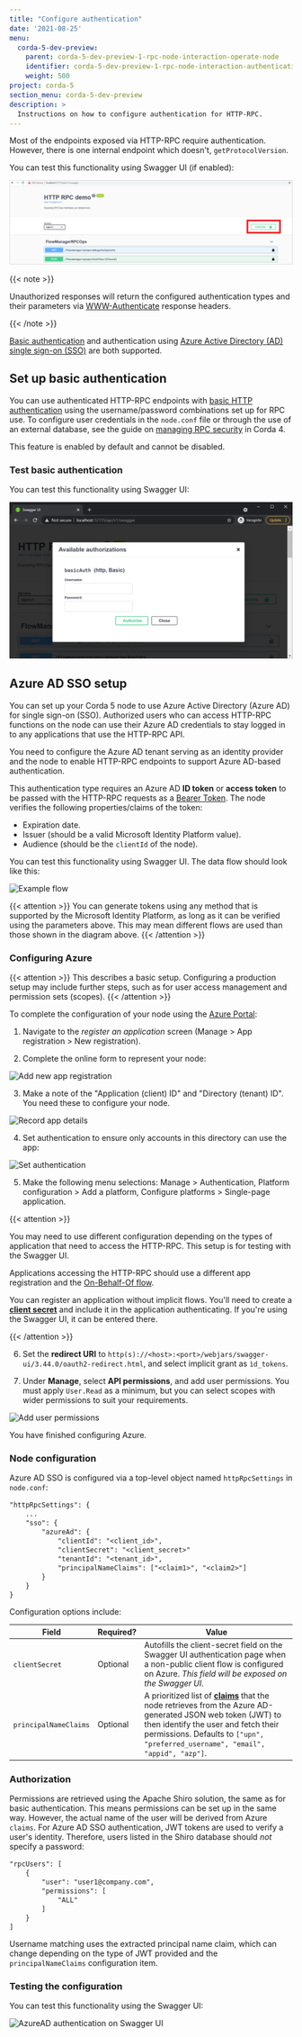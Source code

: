 ```yaml
---
title: "Configure authentication"
date: '2021-08-25'
menu:
  corda-5-dev-preview:
    parent: corda-5-dev-preview-1-rpc-node-interaction-operate-node
    identifier: corda-5-dev-preview-1-rpc-node-interaction-authentication
    weight: 500
project: corda-5
section_menu: corda-5-dev-preview
description: >
  Instructions on how to configure authentication for HTTP-RPC.
---
```


Most of the endpoints exposed via HTTP-RPC require authentication.
However, there is one internal endpoint which doesn't, `getProtocolVersion`.

You can test this functionality using Swagger UI (if enabled):

![alt text](swagger-auth.png "Authenticate on Swagger UI")

{{< note >}}

Unauthorized responses will return the configured authentication types and their parameters via [WWW-Authenticate](https://developer.mozilla.org/en-US/docs/Web/HTTP/Headers/WWW-Authenticate) response headers.

{{< /note >}}

[Basic authentication](#basic-authentication) and authentication using [Azure Active Directory (AD) single sign-on (SSO)](#azure-ad-sso-setup) are both supported.

## Set up basic authentication

You can use authenticated HTTP-RPC endpoints with [basic HTTP authentication](https://en.wikipedia.org/wiki/Basic_access_authentication) using the username/password combinations set up for RPC use. To configure user credentials in the `node.conf` file or through the use of an external database, see the guide on [managing RPC security](https://docs.corda.net/docs/corda-os/4.8/clientrpc.html#managing-rpc-security) in Corda 4.

This feature is enabled by default and cannot be disabled.

### Test basic authentication

You can test this functionality using Swagger UI:

![alt text](swagger_basic.png "Basic authentication on SwaggerUI")

## Azure AD SSO setup

You can set up your Corda 5 node to use Azure Active Directory (Azure AD) for single sign-on (SSO). Authorized users who can access HTTP-RPC functions on the node can use their Azure AD credentials to stay logged in to any applications that use the HTTP-RPC API.

You need to configure the Azure AD tenant serving as an identity provider and the node to enable HTTP-RPC endpoints to support Azure AD-based authentication.

This authentication type requires an Azure AD **ID token** or **access token** to be passed with the HTTP-RPC requests as a [Bearer Token](https://datatracker.ietf.org/doc/html/rfc6750). The node verifies the following properties/claims of the token:

* Expiration date.
* Issuer (should be a valid Microsoft Identity Platform value).
* Audience (should be the `clientId` of the node).

You can test this functionality using Swagger UI. The data flow should look like this:

![Example flow](example_flow.png "Example flow")

{{< attention >}}
You can generate tokens using any method that is supported by the Microsoft Identity Platform, as long as it can be verified using the parameters above. This may mean different flows are used than those shown in the diagram above.
{{< /attention >}}

### Configuring Azure

{{< attention >}}
This describes a basic setup. Configuring a production setup may include further steps, such as for user access management and permission sets (scopes).
{{< /attention >}}

To complete the configuration of your node using the [Azure Portal](https://portal.azure.com/):

1. Navigate to the *register an application* screen (Manage > App registration > New registration).

2. Complete the online form to represent your node:

![Add new app registration](step2.png "Add new app registration")

3. Make a note of the "Application (client) ID" and "Directory (tenant) ID". You need these to configure your node.

![Record app details](step3.png "Record app details")

4. Set authentication to ensure only accounts in this directory can use the app:

![Set authentication](step4.png "Set authentication")

5. Make the following menu selections: Manage > Authentication, Platform configuration > Add a platform, Configure platforms > Single-page application.

{{< attention >}}

You may need to use different configuration depending on the types of application that need to access the HTTP-RPC. This setup is for testing with the Swagger UI.

Applications accessing the HTTP-RPC should use a different app registration and the [On-Behalf-Of flow](https://docs.microsoft.com/en-us/azure/active-directory/develop/v2-oauth2-on-behalf-of-flow).

You can register an application without implicit flows. You'll need to create a [**client secret**](https://docs.microsoft.com/en-us/azure/active-directory/develop/quickstart-register-app#add-a-client-secret) and include it in the application authenticating. If you're using the Swagger UI, it can be entered there.

{{< /attention >}}

6. Set the **redirect URI** to `http(s)://<host>:<port>/webjars/swagger-ui/3.44.0/oauth2-redirect.html`, and select implicit grant as `ìd_tokens`.

7. Under **Manage**, select **API permissions**, and add user permissions. You must apply `User.Read` as a minimum, but you can select scopes with wider permissions to suit your requirements.

![Add user permissions](step8.png "Add user permissions")

You have finished configuring Azure.

### Node configuration

Azure AD SSO is configured via a top-level object named `httpRpcSettings` in `node.conf`:

```
"httpRpcSettings": {
    ...
    "sso": {
        "azureAd": {
            "clientId": "<client_id>",
            "clientSecret": "<client_secret>"
            "tenantId": "<tenant_id>",
            "principalNameClaims": ["<claim1>", "<claim2>"]
        }
    }
}
```

Configuration options include:

| Field              | Required? | Value |
| ---------------- | --------- | ----- |
| `clientSecret`     | Optional | Autofills the client-secret field on the Swagger UI authentication page when a non-public client flow is configured on Azure. *This field will be exposed on the Swagger UI*. |
| `principalNameClaims` | Optional | A prioritized list of [**claims**](https://docs.microsoft.com/en-us/azure/active-directory/develop/active-directory-optional-claims) that the node retrieves from the Azure AD-generated JSON web token (JWT) to then identify the user and fetch their permissions. Defaults to `["upn", "preferred_username", "email", "appid", "azp"]`.|

### Authorization

Permissions are retrieved using the Apache Shiro solution, the same as for basic authentication. This means permissions can be set up in the same way. However, the actual name of the user will be derived from Azure `claims`. For Azure AD SSO authentication, JWT tokens are used to verify a user's identity. Therefore, users listed in the Shiro database should *not* specify a password:

```
"rpcUsers": [
    {
        "user": "user1@company.com",
        "permissions": [
            "ALL"
        ]
    }
]
```

Username matching uses the extracted principal name claim, which can change depending on the type of JWT provided and the `principalNameClaims` configuration item.

### Testing the configuration

You can test this functionality using the Swagger UI:

![AzureAD authentication on Swagger UI](swagger_azure.PNG "AzureAD authentication on SwaggerUI")
